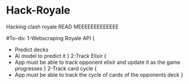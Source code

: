 # Hack-Royale
Hacking clash royale
READ MEEEEEEEEEEEEE


#To-do:
1-Webscraping Royale API {
  - Predict decks
  - AI model to predict it
}
2-Track Elixir {
  - App must be able to track opponent
  elixir and update it  as the game progresses
}
2-Track card cycle {
  - App must be able to track the cycle of cards of
  the opponents deck
}
